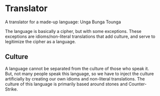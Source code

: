 # Translator
A translator for a made-up language: Unga Bunga Tounga

The language is basically a cipher, but with some exceptions. These exceptions are idioms/non-literal
translations that add culture, and serve to legitimize the cipher as a language.

## Culture
A language cannot be separated from the culture of those who speak it. But, not many people speak this
language, so we have to inject the culture artificially by creating our own idioms and non-literal translations.
The culture of this language is primarily based around stones and Counter-Strike.
